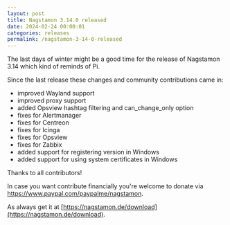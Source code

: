 ```yaml
---
layout: post
title: Nagstamon 3.14.0 released
date: 2024-02-24 00:00:01
categories: releases
permalink: /nagstamon-3-14-0-released
---
```


The last days of winter might be a good time for the release of Nagstamon 3.14 which kind of
reminds of Pi.

Since the last release these changes and community contributions came in:

- improved Wayland support
- improved proxy support
- added Opsview hashtag filtering and can_change_only option
- fixes for Alertmanager
- fixes for Centreon
- fixes for Icinga
- fixes for Opsview
- fixes for Zabbix
- added support for registering version in Windows
- added support for using system certificates in Windows

Thanks to all contributors!

In case you want contribute financially you're welcome to donate via https://www.paypal.com/paypalme/nagstamon.

As always get it at [https://nagstamon.de/download](https://nagstamon.de/download).

